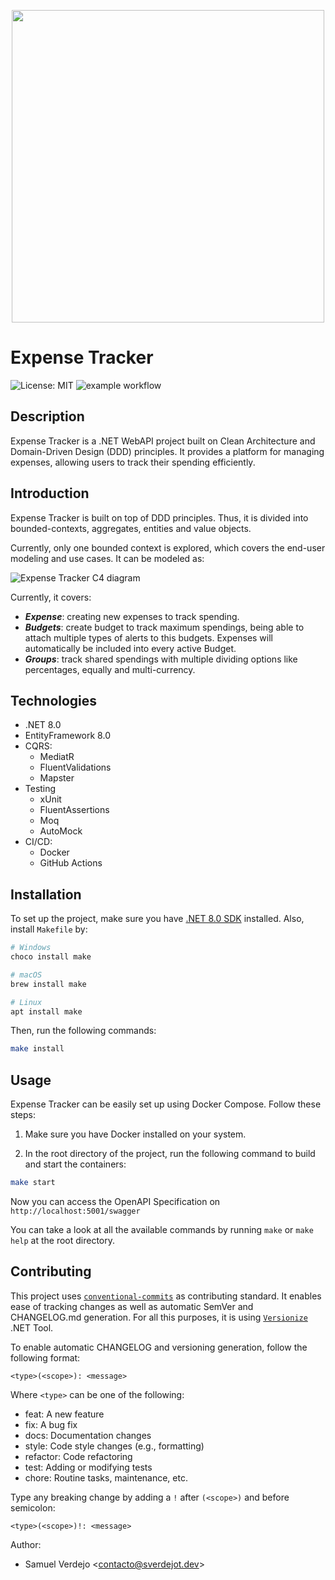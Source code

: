 <p align="center">
  <img width="500" height="500" src="https://assets.sverdejot.dev/expense-tracker/header.png">
</p>

# Expense Tracker


![License: MIT](https://img.shields.io/badge/License-MIT-green.svg)
![example workflow](https://github.com/sverdejot/expense-tracker/actions/workflows/build.yaml/badge.svg)

## Description

Expense Tracker is a .NET WebAPI project built on Clean Architecture and Domain-Driven Design (DDD) principles. It provides a platform for managing expenses, allowing users to track their spending efficiently.

## Introduction

Expense Tracker is built on top of DDD principles. Thus, it is divided into bounded-contexts, aggregates, entities and value objects. 

Currently, only one bounded context is explored, which covers the end-user modeling and use cases. It can be modeled as:

![Expense Tracker C4 diagram](https://assets.sverdejot.dev/expense-tracker/diagram.png)

Currently, it covers:

* **_Expense_**: creating new expenses to track spending.
* **_Budgets_**: create budget to track maximum spendings, being able to attach multiple types of alerts to this budgets. Expenses will automatically be included into every active Budget.
* **_Groups_**: track shared spendings with multiple dividing options like percentages, equally and multi-currency.

## Technologies

- .NET 8.0
- EntityFramework 8.0
- CQRS:
    - MediatR
    - FluentValidations
    - Mapster
- Testing
    - xUnit
    - FluentAssertions
    - Moq
    - AutoMock
- CI/CD:
    - Docker
    - GitHub Actions

## Installation

To set up the project, make sure you have [.NET 8.0 SDK](https://dotnet.microsoft.com/download/dotnet/8.0) installed. Also, install `Makefile` by:

```bash
# Windows
choco install make

# macOS
brew install make

# Linux
apt install make
```

Then, run the following commands:

```bash
make install
```

## Usage

Expense Tracker can be easily set up using Docker Compose. Follow these steps:

1. Make sure you have Docker installed on your system.

2. In the root directory of the project, run the following command to build and start the containers:

```bash
make start
```

Now you can access the OpenAPI Specification on `http://localhost:5001/swagger`

You can take a look at all the available commands by running `make` or `make help` at the root directory.

## Contributing

This project uses [`conventional-commits`](https://www.conventionalcommits.org/en/v1.0.0/) as contributing standard. It enables ease of tracking changes as well as automatic SemVer and CHANGELOG.md generation. For all this purposes, it is using [`Versionize`](https://github.com/versionize/versionize) .NET Tool.

To enable automatic CHANGELOG and versioning generation, follow the following format:

```text
<type>(<scope>): <message>
```

Where `<type>` can be one of the following:

* feat: A new feature
* fix: A bug fix
* docs: Documentation changes
* style: Code style changes (e.g., formatting)
* refactor: Code refactoring
* test: Adding or modifying tests
* chore: Routine tasks, maintenance, etc.

Type any breaking change by adding a `!` after `(<scope>)` and before semicolon:

```text
<type>(<scope>)!: <message>
```

Author:

- Samuel Verdejo <<contacto@sverdejot.dev>>
